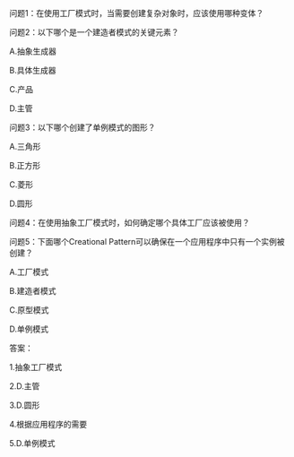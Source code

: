 

问题1：在使用工厂模式时，当需要创建复杂对象时，应该使用哪种变体？

问题2：以下哪个是一个建造者模式的关键元素？

A.抽象生成器

B.具体生成器

C.产品

D.主管

问题3：以下哪个创建了单例模式的图形？

A.三角形

B.正方形

C.菱形

D.圆形

问题4：在使用抽象工厂模式时，如何确定哪个具体工厂应该被使用？

问题5：下面哪个Creational Pattern可以确保在一个应用程序中只有一个实例被创建？

A.工厂模式

B.建造者模式

C.原型模式

D.单例模式

答案：

1.抽象工厂模式

2.D.主管

3.D.圆形

4.根据应用程序的需要

5.D.单例模式